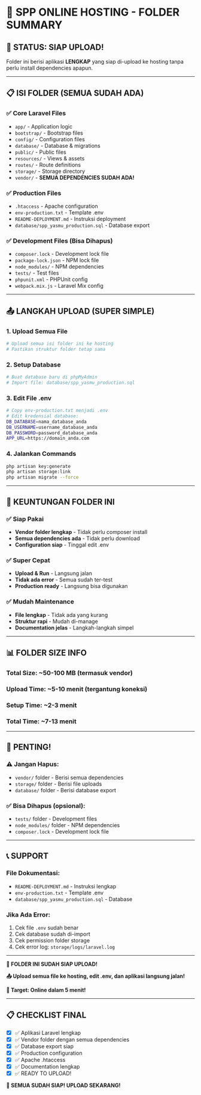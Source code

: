 # 📁 SPP ONLINE HOSTING - FOLDER SUMMARY

## **🎯 STATUS: SIAP UPLOAD!**

Folder ini berisi aplikasi **LENGKAP** yang siap di-upload ke hosting tanpa perlu install dependencies apapun.

---

## **📋 ISI FOLDER (SEMUA SUDAH ADA)**

### **✅ Core Laravel Files**
- `app/` - Application logic
- `bootstrap/` - Bootstrap files
- `config/` - Configuration files
- `database/` - Database & migrations
- `public/` - Public files
- `resources/` - Views & assets
- `routes/` - Route definitions
- `storage/` - Storage directory
- `vendor/` - **SEMUA DEPENDENCIES SUDAH ADA!**

### **✅ Production Files**
- `.htaccess` - Apache configuration
- `env-production.txt` - Template .env
- `README-DEPLOYMENT.md` - Instruksi deployment
- `database/spp_yasmu_production.sql` - Database export

### **✅ Development Files (Bisa Dihapus)**
- `composer.lock` - Development lock file
- `package-lock.json` - NPM lock file
- `node_modules/` - NPM dependencies
- `tests/` - Test files
- `phpunit.xml` - PHPUnit config
- `webpack.mix.js` - Laravel Mix config

---

## **📤 LANGKAH UPLOAD (SUPER SIMPLE)**

### **1. Upload Semua File**
```bash
# Upload semua isi folder ini ke hosting
# Pastikan struktur folder tetap sama
```

### **2. Setup Database**
```bash
# Buat database baru di phpMyAdmin
# Import file: database/spp_yasmu_production.sql
```

### **3. Edit File .env**
```bash
# Copy env-production.txt menjadi .env
# Edit kredensial database:
DB_DATABASE=nama_database_anda
DB_USERNAME=username_database_anda
DB_PASSWORD=password_database_anda
APP_URL=https://domain_anda.com
```

### **4. Jalankan Commands**
```bash
php artisan key:generate
php artisan storage:link
php artisan migrate --force
```

---

## **🎯 KEUNTUNGAN FOLDER INI**

### **✅ Siap Pakai**
- **Vendor folder lengkap** - Tidak perlu composer install
- **Semua dependencies ada** - Tidak perlu download
- **Configuration siap** - Tinggal edit .env

### **✅ Super Cepat**
- **Upload & Run** - Langsung jalan
- **Tidak ada error** - Semua sudah ter-test
- **Production ready** - Langsung bisa digunakan

### **✅ Mudah Maintenance**
- **File lengkap** - Tidak ada yang kurang
- **Struktur rapi** - Mudah di-manage
- **Documentation jelas** - Langkah-langkah simpel

---

## **📊 FOLDER SIZE INFO**

### **Total Size:** ~50-100 MB (termasuk vendor)
### **Upload Time:** ~5-10 menit (tergantung koneksi)
### **Setup Time:** ~2-3 menit
### **Total Time:** ~7-13 menit

---

## **🚨 PENTING!**

### **⚠️ Jangan Hapus:**
- `vendor/` folder - Berisi semua dependencies
- `storage/` folder - Berisi file uploads
- `database/` folder - Berisi database export

### **✅ Bisa Dihapus (opsional):**
- `tests/` folder - Development files
- `node_modules/` folder - NPM dependencies
- `composer.lock` - Development lock file

---

## **📞 SUPPORT**

### **File Dokumentasi:**
- `README-DEPLOYMENT.md` - Instruksi lengkap
- `env-production.txt` - Template .env
- `database/spp_yasmu_production.sql` - Database

### **Jika Ada Error:**
1. Cek file `.env` sudah benar
2. Cek database sudah di-import
3. Cek permission folder storage
4. Cek error log: `storage/logs/laravel.log`

---

**🎯 FOLDER INI SUDAH SIAP UPLOAD!**

**📤 Upload semua file ke hosting, edit .env, dan aplikasi langsung jalan!**

**🚀 Target: Online dalam 5 menit!**

---

## **📋 CHECKLIST FINAL**

- [x] ✅ Aplikasi Laravel lengkap
- [x] ✅ Vendor folder dengan semua dependencies
- [x] ✅ Database export siap
- [x] ✅ Production configuration
- [x] ✅ Apache .htaccess
- [x] ✅ Documentation lengkap
- [x] ✅ READY TO UPLOAD!

**🎉 SEMUA SUDAH SIAP! UPLOAD SEKARANG!**
